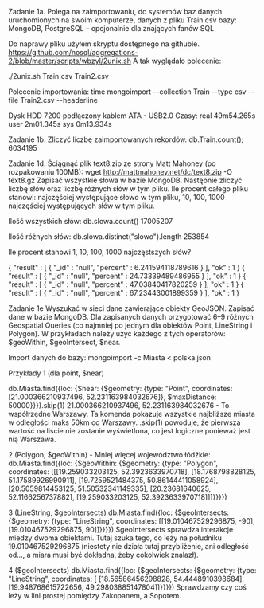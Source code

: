 Zadanie 1a.
Polega na zaimportowaniu, do systemów baz danych uruchomionych na swoim komputerze, danych z pliku Train.csv bazy:
MongoDB, PostgreSQL – opcjonalnie dla znających fanów SQL

Do naprawy pliku użyłem skryptu dostępnego na githubie. 
https://github.com/nosql/aggregations-2/blob/master/scripts/wbzyl/2unix.sh
A tak wyglądało polecenie:

./2unix.sh Train.csv Train2.csv 

Polecenie importowania:
time mongoimport --collection Train --type csv --file Train2.csv --headerline

Dysk HDD 7200 podłączony kablem ATA - USB2.0
Czasy:
real 49m54.265s
user 2m01.345s
sys 0m13.934s


Zadanie 1b.
Zliczyć liczbę zaimportowanych rekordów.
db.Train.count();     6034195


Zadanie 1d. Ściągnąć plik text8.zip ze strony Matt Mahoney (po rozpakowaniu 100MB):
wget http://mattmahoney.net/dc/text8.zip -O text8.gz
Zapisać wszystkie słowa w bazie MongoDB. Następnie zliczyć liczbę słów oraz liczbę różnych słów w tym pliku.
Ile procent całego pliku stanowi: najczęściej występujące słowo w tym pliku, 10, 100, 1000 najczęściej
występujących słów w tym pliku. 

Ilość wszystkich słów:
db.slowa.count()      17005207

Ilość różnych słów:         db.slowa.distinct("slowo").length
253854

Ile procent stanowi 1, 10, 100, 1000 najczęstszych słów?

{
  "result" : [
    {
      "_id" : "null",
      "percent" : 6.241594118789616
    }
  ],
  "ok" : 1
}
{
  "result" : [
    {
      "_id" : "null",
      "percent" : 24.73339489486955
    }
  ],
  "ok" : 1
}
{
  "result" : [
    {
      "_id" : "null",
      "percent" : 47.03840417820259
    }
  ],
  "ok" : 1
}
{
  "result" : [
    {
      "_id" : "null",
      "percent" : 67.23443001899359
    }
  ],
  "ok" : 1
}


Zadanie 1e
Wyszukać w sieci dane zawierające obiekty GeoJSON. Zapisać dane w bazie MongoDB.
Dla zapisanych danych przygotować 6–9 różnych Geospatial Queries
(co najmniej po jednym dla obiektów Point, LineString i Polygon).
W przykładach należy użyć każdego z tych operatorów: $geoWithin, $geoIntersect, $near.

Import danych do bazy:
mongoimport -c Miasta < polska.json

Przykłady
1 (dla point, $near)

db.Miasta.find({loc: {$near: {$geometry: {type: "Point", coordinates: [21.000366210937496, 52.231163984032676]}, $maxDistance: 50000}}}).skip(1)
21.000366210937496, 52.231163984032676 - To współrzędne Warszawy.
Ta komenda pokazuje wszystkie najbliższe miasta w odległości maks 50km od Warszawy.
.skip(1) powoduje, że pierwsza wartość na liście nie zostanie wyświetlona, co jest logiczne ponieważ jest nią Warszawa.

2 (Polygon, $geoWithin) - Mniej więcej województwo łódźkie:
db.Miasta.find({loc: {$geoWithin: {$geometry: {type: "Polygon", coordinates: [[[19.259033203125, 52.3923633970718], [18.1768798828125, 51.17589926990911], 
[19.7259521484375, 50.86144411058924], [20.5059814453125, 51.50532341149335], [20.23681640625, 52.1166256737882], [19.259033203125, 52.3923633970718]]]}}}})

3 (LineString, $geoIntersects)
db.Miasta.find({loc: {$geoIntersects: {$geometry: {type: "LineString", coordinates: [[19.010467529296875, -90],[19.010467529296875, 90]]}}}})
$geoIntersects sprawdza interakcje miedzy dwoma obiektami. Tutaj szuka tego, co leży na południku 19.010467529296875
(niestety nie działa tutaj przybliżenie, ani odległość od..., a miara musi być dokładna, żeby cokolwiek znalazł).

4 ($geoIntersects)
db.Miasta.find({loc: {$geoIntersects: {$geometry: {type: "LineString", coordinates: [ [18.56586456298828, 54.4448910398684], [19.948768615722656, 49.29803885147804]]}}}})
Sprawdzamy czy coś leży w lini prostej pomiędzy Zakopanem, a Sopotem.
